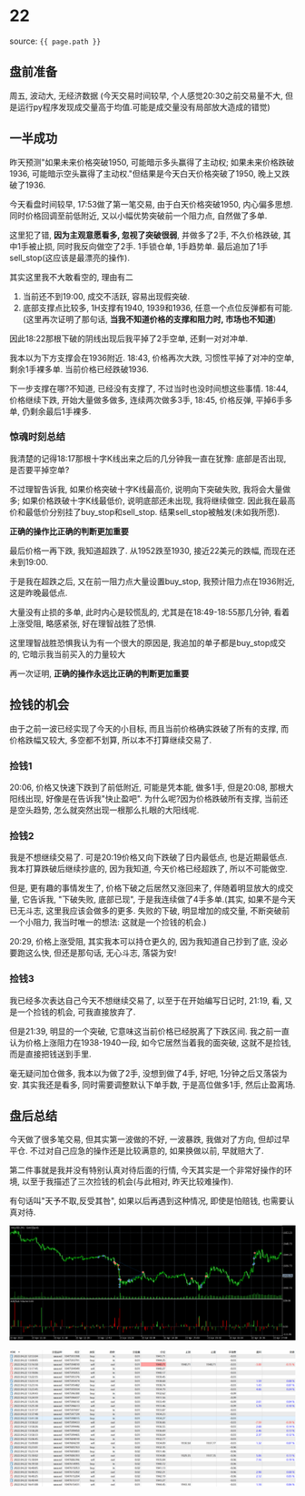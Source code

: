 # 22

source: `{{ page.path }}`

## 盘前准备

周五, 波动大, 无经济数据
(今天交易时间较早, 个人感觉20:30之前交易量不大, 但是运行py程序发现成交量高于均值.可能是成交量没有局部放大造成的错觉)

## 一半成功

昨天预测"如果未来价格突破1950, 可能暗示多头赢得了主动权; 如果未来价格跌破1936, 可能暗示空头赢得了主动权."但结果是今天白天价格突破了1950, 晚上又跌破了1936.

今天看盘时间较早, 17:53做了第一笔交易, 由于白天价格突破1950, 内心偏多思想. 同时价格回调至前低附近, 又以小幅优势突破前一个阻力点, 自然做了多单.

这里犯了错, **因为主观意愿看多, 忽视了突破很弱**, 并做多了2手, 不久价格跌破, 其中1手被止损, 同时我反向做空了2手. 1手锁仓单, 1手趋势单. 最后追加了1手sell_stop(这应该是最漂亮的操作).

其实这里我不大敢看空的, 理由有二
1. 当前还不到19:00, 成交不活跃, 容易出现假突破.
2. 底部支撑点比较多, 1H支撑有1940, 1939和1936, 任意一个点位反弹都有可能.(这里再次证明了那句话, **当我不知道价格的支撑和阻力时, 市场也不知道**)

因此18:22那根下破的阴线出现后我平掉了2手空单, 还剩一对对冲单. 

我本以为下方支撑会在1936附近. 18:43, 价格再次大跌, 习惯性平掉了对冲的空单, 剩余1手裸多单. 当前价格已经跌破1936.

下一步支撑在哪?不知道, 已经没有支撑了, 不过当时也没时间想这些事情. 18:44, 价格继续下跌, 开始大量做多做多, 连续两次做多3手, 18:45, 价格反弹, 平掉6手多单, 仍剩余最后1手裸多.

### 惊魂时刻总结

我清楚的记得18:17那根十字K线出来之后的几分钟我一直在犹豫: 底部是否出现, 是否要平掉空单?

不过理智告诉我, 如果价格突破十字K线最高价, 说明向下突破失败, 我将会大量做多; 如果价格跌破十字K线最低价, 说明底部还未出现, 我将继续做空. 因此我在最高价和最低价分别挂了buy_stop和sell_stop. 结果sell_stop被触发(未如我所愿).

**正确的操作比正确的判断更加重要**

最后价格一再下跌, 我知道超跌了. 从1952跌至1930, 接近22美元的跌幅, 而现在还未到19:00.

于是我在超跌之后, 又在前一阻力点大量设置buy_stop, 我预计阻力点在1936附近, 这是昨晚最低点. 

大量没有止损的多单, 此时内心是较慌乱的, 尤其是在18:49-18:55那几分钟, 看着上涨受阻, 略感紧张, 好在理智战胜了恐惧. 

这里理智战胜恐惧我认为有一个很大的原因是, 我追加的单子都是buy_stop成交的, 它暗示我当前买入的力量较大

再一次证明, **正确的操作永远比正确的判断更加重要**

## 捡钱的机会

由于之前一波已经实现了今天的小目标, 而且当前价格确实跌破了所有的支撑, 而价格跌幅又较大, 多空都不划算, 所以本不打算继续交易了.

### 捡钱1

20:06, 价格又快速下跌到了前低附近, 可能是凭本能, 做多1手, 但是20:08, 那根大阳线出现, 好像是在告诉我"快止盈吧". 为什么呢?因为价格跌破所有支撑, 当前还是空头趋势, 怎么就突然出现一根那么扎眼的大阳线呢.

### 捡钱2

我是不想继续交易了. 可是20:19价格又向下跌破了日内最低点, 也是近期最低点. 我本打算跌破后继续抄底的, 因为我知道, 今天价格已经超跌了, 所以不可能做空. 

但是, 更有趣的事情发生了, 价格下破之后居然又涨回来了, 伴随着明显放大的成交量, 它告诉我, "下破失败, 底部已现", 于是我连续做了4手多单.(其实, 如果不是今天已无斗志, 这里我应该会做多的更多. 失败的下破, 明显增加的成交量, 不断突破前一个小阻力, 我当时唯一的想法: 这就是一个捡钱的机会.)

20:29, 价格上涨受阻, 其实我本可以持仓更久的, 因为我知道自己抄到了底, 没必要跑这么快, 但还是那句话, 无心斗志, 落袋为安!

### 捡钱3

我已经多次表达自己今天不想继续交易了, 以至于在开始编写日记时, 21:19, 看, 又是一个捡钱的机会, 可我直接放弃了.

但是21:39, 明显的一个突破, 它意味这当前价格已经脱离了下跌区间. 我之前一直认为价格上涨阻力在1938-1940一段, 如今它居然当着我的面突破, 这就不是捡钱, 而是直接把钱送到手里.

毫无疑问加仓做多, 我本以为做了2手, 没想到做了4手, 好吧, 1分钟之后又落袋为安. 其实我还是看多, 同时需要调整默认下单手数, 于是高位做多1手, 然后止盈离场. 

## 盘后总结

今天做了很多笔交易, 但其实第一波做的不好, 一波暴跌, 我做对了方向, 但却过早平仓. 不过对自己应急的操作还是比较满意的, 如果换做以前, 早就赔大了.

第二件事就是我并没有特别认真对待后面的行情, 今天其实是一个非常好操作的环境, 以至于我描述了三次捡钱的机会(与此相对, 昨天比较难操作).

有句话叫"天予不取,反受其咎", 如果以后再遇到这种情况, 即使是怕赔钱, 也需要认真对待.

![](../../../assets/images/QuotationRecord/20220422_1.png)

![](../../../assets/images/QuotationRecord/20220422_2.png)